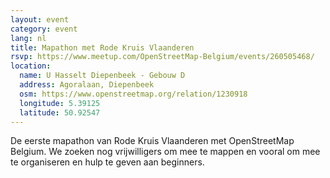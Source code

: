 ```yaml
---
layout: event
category: event
lang: nl
title: Mapathon met Rode Kruis Vlaanderen
rsvp: https://www.meetup.com/OpenStreetMap-Belgium/events/260505468/
location:
  name: U Hasselt Diepenbeek - Gebouw D
  address: Agoralaan, Diepenbeek
  osm: https://www.openstreetmap.org/relation/1230918
  longitude: 5.39125
  latitude: 50.92547
---
```


De eerste mapathon van Rode Kruis Vlaanderen met OpenStreetMap Belgium. We zoeken nog vrijwilligers om mee te mappen en vooral om mee te organiseren en hulp te geven aan beginners.

